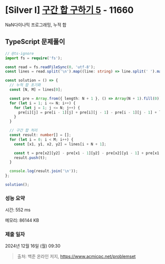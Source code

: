 # [Silver I] [구간 합 구하기 5](https://www.acmicpc.net/problem/11660) - 11660 

NaN다이나믹 프로그래밍, 누적 합

## TypeScript 문제풀이

```TypeScript
// @ts-ignore
import fs = require('fs');

const read = fs.readFileSync(0, 'utf-8');
const lines = read.split('\n').map((line: string) => line.split(' ').map(Number));

const solution = () => {
  // 누적 합 초기화
  const [N, M] = lines[0];

  const pre = Array.from({ length: N + 1 }, () => Array(N + 1).fill(0));
  for (let i = 1; i <= N; i++) {
    for (let j = 1; j <= N; j++) {
      pre[i][j] = pre[i - 1][j] + pre[i][j - 1] - pre[i - 1][j - 1] + lines[i][j - 1];
    }
  }

  // 구간 합 처리
  const result: number[] = [];
  for (let i = 0; i < M; i++) {
    const [x1, y1, x2, y2] = lines[i + N + 1];

    const t = pre[x2][y2] - pre[x1 - 1][y2] - pre[x2][y1 - 1] + pre[x1 - 1][y1 - 1];
    result.push(t);
  }

  console.log(result.join('\n'));
};

solution();
```

### 성능 요약

시간: 552 ms

메모리: 86144 KB

### 제출 일자

2024년 12월 16일 (월) 09:30

> 출처: 백준 온라인 저지, https://www.acmicpc.net/problemset 

